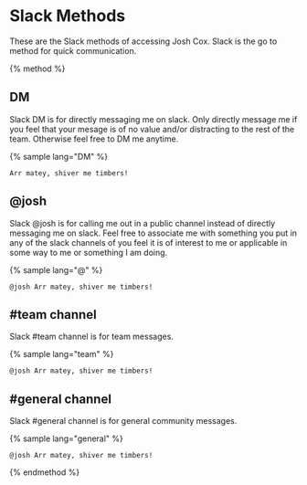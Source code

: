 # Slack Methods

These are the Slack methods of accessing Josh Cox.
Slack is the go to method for quick communication.

{% method %}
## DM

Slack DM is for directly messaging me on slack.  Only directly message
me if you feel that your mesage is of no value and/or distracting to the
rest of the team.  Otherwise feel free to DM me anytime.

{% sample lang="DM" %}
```
Arr matey, shiver me timbers!
```

## @josh

Slack @josh is for calling me out in a public channel instead of directly messaging me on slack.  Feel free to associate me with something you put in any of the slack channels of you feel it is of interest to me or applicable in some way to me or something I am doing.

{% sample lang="@" %}
```
@josh Arr matey, shiver me timbers!
```

## #team channel

Slack #team channel is for team messages.

{% sample lang="team" %}
```
@josh Arr matey, shiver me timbers!
```

## #general channel

Slack #general channel is for general community messages.

{% sample lang="general" %}
```
@josh Arr matey, shiver me timbers!
```
{% endmethod %}
